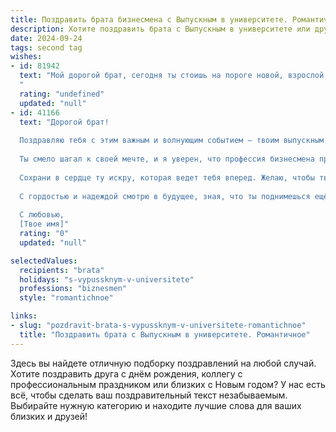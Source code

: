 ```yaml
---
title: Поздравить брата бизнесмена с Выпускным в университете. Романтичное
description: Хотите поздравить брата с Выпускным в университете или другим праздником? Наш ИИ создаст незабываемое поздравление, а вы обязательно выделитесь среди других.  
date: 2024-09-24
tags: second tag
wishes:
- id: 81942
  text: "Мой дорогой брат, сегодня ты стоишь на пороге новой, взрослой жизни, полной возможностей и надежд! Выпускной в университете — это не просто завершение этапа, это начало невероятного пути бизнесмена. Пусть удача всегда ходит за тобой, как тень, а каждый твой шаг будет уверенным и вдохновенным. Горжусь тобой и с нетерпением жду твоих будущих побед!
  "
  rating: "undefined"
  updated: "null"
- id: 41166
  text: "Дорогой брат!
  
  Поздравляю тебя с этим важным и волнующим событием — твоим выпускным из университета! Этот день символизирует не только завершение одного этапа твоей жизни, но и начало новой, полной удивительных возможностей и впечатлений.
  
  Ты смело шагал к своей мечте, и я уверен, что профессия бизнесмена принесет тебе много удачи и успеха. Твоя целеустремленность и упорство — залог твоих больших свершений. Пусть каждый новый день будет наполнен вдохновением, а твои идеи превращаются в великие начинания.
  
  Сохрани в сердце ту искру, которая ведет тебя вперед. Желаю, чтобы твой жизненный путь был усеян яркими моментами, близкими людьми и, конечно, любовью!
  
  С гордостью и надеждой смотрю в будущее, зная, что ты поднимешься ещё выше и сделаешь мир лучше.
  
  С любовью,
  [Твое имя]"
  rating: "0"
  updated: "null"

selectedValues:
  recipients: "brata"
  holidays: "s-vypussknym-v-universitete"
  professions: "biznesmen"
  style: "romantichnoe"

links:
- slug: "pozdravit-brata-s-vypussknym-v-universitete-romantichnoe"
  title: "Поздравить брата с Выпускным в университете. Романтичное"
---
```


Здесь вы найдете отличную подборку поздравлений на любой случай. 
Хотите поздравить друга с днём рождения, коллегу с профессиональным праздником или близких с Новым годом? У нас есть всё, чтобы сделать ваш поздравительный текст незабываемым. Выбирайте нужную категорию и находите лучшие слова для ваших близких и друзей!
